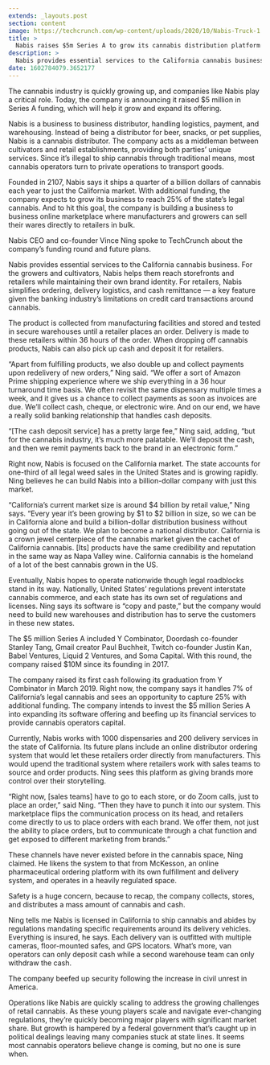 ```yaml
--- 
extends: _layouts.post 
section: content 
image: https://techcrunch.com/wp-content/uploads/2020/10/Nabis-Truck-1.png?w=630 
title: > 
  Nabis raises $5m Series A to grow its cannabis distribution platform – TechCrunch 
description: > 
  Nabis provides essential services to the California cannabis business.For retailers, Nabis simplifies ordering, delivery logistics, and cash remittance — a key feature given the banking industry’s limitations on credit card transactions around cannabis.California is a crown jewel centerpiece of the cannabis market given the cachet of California cannabis.California cannabis is the homeland of a lot of the best cannabis grown in the US.He likens the system to that from McKesson, an online pharmaceutical ordering platform with its own fulfillment and delivery system, and operates in a heavily regulated space. 
date: 1602784079.3652177 
--- 
```

The cannabis industry is quickly growing up, and companies like Nabis play a critical role. Today, the company is announcing it raised $5 million in Series A funding, which will help it grow and expand its offering.

Nabis is a business to business distributor, handling logistics, payment, and warehousing. Instead of being a distributor for beer, snacks, or pet supplies, Nabis is a cannabis distributor. The company acts as a middleman between cultivators and retail establishments, providing both parties’ unique services. Since it’s illegal to ship cannabis through traditional means, most cannabis operators turn to private operations to transport goods.

Founded in 2107, Nabis says it ships a quarter of a billion dollars of cannabis each year to just the California market. With additional funding, the company expects to grow its business to reach 25% of the state’s legal cannabis. And to hit this goal, the company is building a business to business online marketplace where manufacturers and growers can sell their wares directly to retailers in bulk.

Nabis CEO and co-founder Vince Ning spoke to TechCrunch about the company’s funding round and future plans.

Nabis provides essential services to the California cannabis business. For the growers and cultivators, Nabis helps them reach storefronts and retailers while maintaining their own brand identity. For retailers, Nabis simplifies ordering, delivery logistics, and cash remittance — a key feature given the banking industry’s limitations on credit card transactions around cannabis.

The product is collected from manufacturing facilities and stored and tested in secure warehouses until a retailer places an order. Delivery is made to these retailers within 36 hours of the order. When dropping off cannabis products, Nabis can also pick up cash and deposit it for retailers.

“Apart from fulfilling products, we also double up and collect payments upon redelivery of new orders,” Ning said. “We offer a sort of Amazon Prime shipping experience where we ship everything in a 36 hour turnaround time basis. We often revisit the same dispensary multiple times a week, and it gives us a chance to collect payments as soon as invoices are due. We’ll collect cash, cheque, or electronic wire. And on our end, we have a really solid banking relationship that handles cash deposits.

“[The cash deposit service] has a pretty large fee,” Ning said, adding, “but for the cannabis industry, it’s much more palatable. We’ll deposit the cash, and then we remit payments back to the brand in an electronic form.”

Right now, Nabis is focused on the California market. The state accounts for one-third of all legal weed sales in the United States and is growing rapidly. Ning believes he can build Nabis into a billion-dollar company with just this market.

“California’s current market size is around $4 billion by retail value,” Ning says. “Every year it’s been growing by $1 to $2 billion in size, so we can be in California alone and build a billion-dollar distribution business without going out of the state. We plan to become a national distributor. California is a crown jewel centerpiece of the cannabis market given the cachet of California cannabis. [Its] products have the same credibility and reputation in the same way as Napa Valley wine. California cannabis is the homeland of a lot of the best cannabis grown in the US.

Eventually, Nabis hopes to operate nationwide though legal roadblocks stand in its way. Nationally, United States’ regulations prevent interstate cannabis commerce, and each state has its own set of regulations and licenses. Ning says its software is “copy and paste,” but the company would need to build new warehouses and distribution has to serve the customers in these new states.

The $5 million Series A included Y Combinator, Doordash co-founder Stanley Tang, Gmail creator Paul Buchheit, Twitch co-founder Justin Kan, Babel Ventures, Liquid 2 Ventures, and Soma Capital. With this round, the company raised $10M since its founding in 2017.

The company raised its first cash following its graduation from Y Combinator in March 2019. Right now, the company says it handles 7% of California’s legal cannabis and sees an opportunity to capture 25% with additional funding. The company intends to invest the $5 million Series A into expanding its software offering and beefing up its financial services to provide cannabis operators capital.

Currently, Nabis works with 1000 dispensaries and 200 delivery services in the state of California. Its future plans include an online distributor ordering system that would let these retailers order directly from manufacturers. This would upend the traditional system where retailers work with sales teams to source and order products. Ning sees this platform as giving brands more control over their storytelling.

“Right now, [sales teams] have to go to each store, or do Zoom calls, just to place an order,” said Ning. “Then they have to punch it into our system. This marketplace flips the communication process on its head, and retailers come directly to us to place orders with each brand. We offer them, not just the ability to place orders, but to communicate through a chat function and get exposed to different marketing from brands.”

These channels have never existed before in the cannabis space, Ning claimed. He likens the system to that from McKesson, an online pharmaceutical ordering platform with its own fulfillment and delivery system, and operates in a heavily regulated space.

Safety is a huge concern, because to recap, the company collects, stores, and distributes a mass amount of cannabis and cash.

Ning tells me Nabis is licensed in California to ship cannabis and abides by regulations mandating specific requirements around its delivery vehicles. Everything is insured, he says. Each delivery van is outfitted with multiple cameras, floor-mounted safes, and GPS locators. What’s more, van operators can only deposit cash while a second warehouse team can only withdraw the cash.

The company beefed up security following the increase in civil unrest in America.

Operations like Nabis are quickly scaling to address the growing challenges of retail cannabis. As these young players scale and navigate ever-changing regulations, they’re quickly becoming major players with significant market share. But growth is hampered by a federal government that’s caught up in political dealings leaving many companies stuck at state lines. It seems most cannabis operators believe change is coming, but no one is sure when.